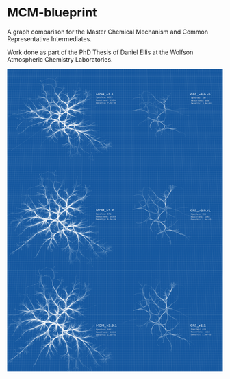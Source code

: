 # MCM-blueprint
A graph comparison for the Master Chemical Mechanism and Common Representative Intermediates.

Work done as part of the PhD Thesis of Daniel Ellis at the Wolfson Atmospheric Chemistry Laboratories. 

<img src='./plots/poster.png'></img>